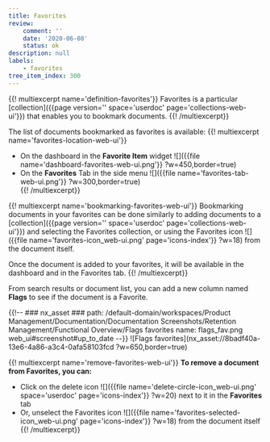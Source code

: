 ```yaml
---
title: Favorites
review:
    comment: ''
    date: '2020-06-08'
    status: ok
description: null
labels:
    - favorites
tree_item_index: 300
---
```

{{! multiexcerpt name='definition-favorites'}}
Favorites is a particular [collection]({{page version='' space='userdoc' page='collections-web-ui'}}) that enables you to bookmark documents.
{{! /multiexcerpt}}

The list of documents bookmarked as favorites is available:
{{! multiexcerpt name='favorites-location-web-ui'}}
- On the dashboard in the **Favorite Item** widget
  ![]({{file name='dashboard-favorites-web-ui.png'}} ?w=450,border=true)
- On the **Favorites** Tab in the side menu
  ![]({{file name='favorites-tab-web-ui.png'}} ?w=300,border=true)  
{{! /multiexcerpt}}

{{! multiexcerpt name='bookmarking-favorites-web-ui'}}
Bookmarking documents in your favorites can be done similarly to adding documents to a [collection]({{page version='' space='userdoc' page='collections-web-ui'}}) and selecting the Favorites collection, or using the Favorites icon ![]({{file name='favorites-icon_web-ui.png' page='icons-index'}} ?w=18) from the document itself.

Once the document is added to your favorites, it will be available in the dashboard and in the Favorites tab.
{{! /multiexcerpt}}

From search results or document list, you can add a new column named **Flags** to see if the document is a Favorite.

{{!--     ### nx_asset ###
    path: /default-domain/workspaces/Product Management/Documentation/Documentation Screenshots/Retention Management/Functional Overview/Flags favorites
    name: flags_fav.png
    web_ui#screenshot#up_to_date
--}}
![Flags favorites](nx_asset://8badf40a-13e6-4a86-a3c4-0afa58103fcd ?w=650,border=true)

{{! multiexcerpt name='remove-favorites-web-ui'}}
**To remove a document from Favorites, you can:**
- Click on the delete icon ![]({{file name='delete-circle-icon_web-ui.png' space='userdoc' page='icons-index'}} ?w=20) next to it in the **Favorites** tab
- Or, unselect the Favorites icon ![]({{file name='favorites-selected-icon_web-ui.png' page='icons-index'}} ?w=18) from the document itself
{{! /multiexcerpt}}

